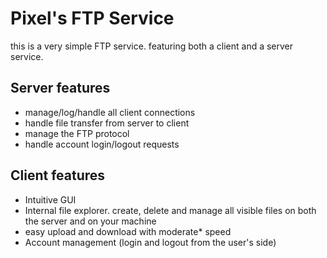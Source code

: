 # Pixel's FTP Service
this is a very simple FTP service. featuring both a client and a server service.

## Server features
- manage/log/handle all client connections
- handle file transfer from server to client
- manage the FTP protocol
- handle account login/logout requests

## Client features
- Intuitive GUI
- Internal file explorer. create, delete and manage all visible files on both the server and on your machine
- easy upload and download with moderate* speed
- Account management (login and logout from the user's side)

